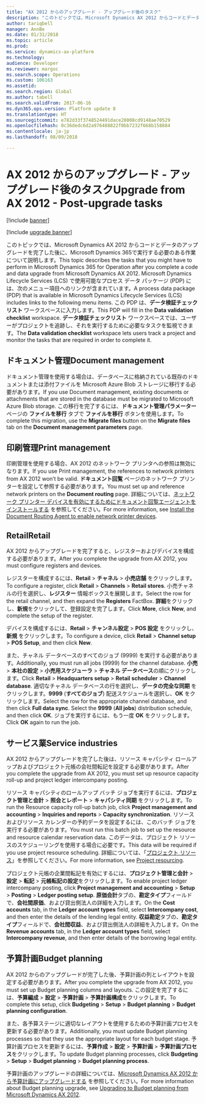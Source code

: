 ```yaml
---
title: "AX 2012 からのアップグレード - アップグレード後のタスク"
description: "このトピックでは、Microsoft Dynamics AX 2012 からコードとデータのアップグレードを完了した後に、Microsoft Dynamics 365で実行する必要のある作業について説明します。"
author: tariqbell
manager: AnnBe
ms.date: 01/31/2018
ms.topic: article
ms.prod: 
ms.service: dynamics-ax-platform
ms.technology: 
audience: Developer
ms.reviewer: margoc
ms.search.scope: Operations
ms.custom: 106163
ms.assetid: 
ms.search.region: Global
ms.author: tabell
ms.search.validFrom: 2017-06-16
ms.dyn365.ops.version: Platform update 8
ms.translationtype: HT
ms.sourcegitcommit: e782d33f3748524491dace28008cd9148ae70529
ms.openlocfilehash: 0c36dedc6d2a976488822f0bb7232f668b158884
ms.contentlocale: ja-jp
ms.lasthandoff: 08/09/2018

---
```


# <a name="upgrade-from-ax-2012---post-upgrade-tasks"></a><span data-ttu-id="b7466-103">AX 2012 からのアップグレード - アップグレード後のタスク</span><span class="sxs-lookup"><span data-stu-id="b7466-103">Upgrade from AX 2012 - Post-upgrade tasks</span></span>

[!include [banner](../includes/banner.md)]

[!include [upgrade banner](../includes/upgrade-banner.md)]

<span data-ttu-id="b7466-104">このトピックでは、Microsoft Dynamics AX 2012 からコードとデータのアップグレードを完了した後に、Microsoft Dynamics 365で実行する必要のある作業について説明します。</span><span class="sxs-lookup"><span data-stu-id="b7466-104">This topic describes the tasks that you might have to perform in Microsoft Dynamics 365 for Operation after you complete a code and data upgrade from Microsoft Dynamics AX 2012.</span></span> <span data-ttu-id="b7466-105">Microsoft Dynamics Lifecycle Services (LCS) で使用可能なプロセス データ パッケージ (PDP) には、次のメニュー項目へのリンクが含まれています。</span><span class="sxs-lookup"><span data-stu-id="b7466-105">A process data package (PDP) that is available in Microsoft Dynamics Lifecycle Services (LCS) includes links to the following menu items.</span></span> <span data-ttu-id="b7466-106">この PDP は、**データ検証チェックリスト** ワークスペースに入力します。</span><span class="sxs-lookup"><span data-stu-id="b7466-106">This PDP will fill in the **Data validation checklist** workspace.</span></span> <span data-ttu-id="b7466-107">**データ検証チェックリスト** ワークスペースでは、ユーザーがプロジェクトを追跡し、それを実行するために必要なタスクを監視できます。</span><span class="sxs-lookup"><span data-stu-id="b7466-107">The **Data validation checklist** workspace lets users track a project and monitor the tasks that are required in order to complete it.</span></span>

## <a name="document-management"></a><span data-ttu-id="b7466-108">ドキュメント管理</span><span class="sxs-lookup"><span data-stu-id="b7466-108">Document management</span></span>

<span data-ttu-id="b7466-109">ドキュメント管理を使用する場合は、データベースに格納されている既存のドキュメントまたは添付ファイルを Microsoft Azure Blob ストレージに移行する必要があります。</span><span class="sxs-lookup"><span data-stu-id="b7466-109">If you use Document management, existing documents or attachments that are stored in the database must be migrated to Microsoft Azure Blob storage.</span></span> <span data-ttu-id="b7466-110">この移行を完了するには、**ドキュメント管理パラメーター** ページの **ファイルを移行** タブで **ファイルを移行** ボタンを使用します。</span><span class="sxs-lookup"><span data-stu-id="b7466-110">To complete this migration, use the **Migrate files** button on the **Migrate files** tab on the **Document management parameters** page.</span></span>

## <a name="print-management"></a><span data-ttu-id="b7466-111">印刷管理</span><span class="sxs-lookup"><span data-stu-id="b7466-111">Print management</span></span>

<span data-ttu-id="b7466-112">印刷管理を使用する場合、AX 2012 のネットワーク プリンタへの参照は無効になります。</span><span class="sxs-lookup"><span data-stu-id="b7466-112">If you use Print management, the references to network printers from AX 2012 won’t be valid.</span></span> <span data-ttu-id="b7466-113">**ドキュメント回覧** ページのネットワーク プリンターを設定して参照する必要があります。</span><span class="sxs-lookup"><span data-stu-id="b7466-113">You must set up and reference network printers on the **Document routing** page.</span></span> <span data-ttu-id="b7466-114">詳細については、[ネットワーク プリンター デバイスを有効にするためにドキュメント回覧エージェントをインストールする](../analytics/install-document-routing-agent.md) を参照してください。</span><span class="sxs-lookup"><span data-stu-id="b7466-114">For more information, see [Install the Document Routing Agent to enable network printer devices](../analytics/install-document-routing-agent.md).</span></span>

## <a name="retail"></a><span data-ttu-id="b7466-115">Retail</span><span class="sxs-lookup"><span data-stu-id="b7466-115">Retail</span></span>

<span data-ttu-id="b7466-116">AX 2012 からアップグレードを完了すると、レジスターおよびデバイスを構成する必要があります。</span><span class="sxs-lookup"><span data-stu-id="b7466-116">After you complete the upgrade from AX 2012, you must configure registers and devices.</span></span>

<span data-ttu-id="b7466-117">レジスターを構成するには、**Retail** > **チャネル** > **小売店舗** をクリックします。</span><span class="sxs-lookup"><span data-stu-id="b7466-117">To configure a register, click **Retail** > **Channels** > **Retail stores**.</span></span> <span data-ttu-id="b7466-118">小売チャネルの行を選択し、**レジスター** 情報ボックスを展開します。</span><span class="sxs-lookup"><span data-stu-id="b7466-118">Select the row for the retail channel, and then expand the **Registers** FactBox.</span></span> <span data-ttu-id="b7466-119">**詳細**をクリックし、**新規**をクリックして、登録設定を完了します。</span><span class="sxs-lookup"><span data-stu-id="b7466-119">Click **More**, click **New**, and complete the setup of the register.</span></span>

<span data-ttu-id="b7466-120">デバイスを構成するには、**Retail** > **チャンネル設定** > **POS 設定** をクリックし、**新規** をクリックします。</span><span class="sxs-lookup"><span data-stu-id="b7466-120">To configure a device, click **Retail** > **Channel setup** > **POS Setup**, and then click **New**.</span></span>

<span data-ttu-id="b7466-121">また、チャネル データベースのすべてのジョブ (9999) を実行する必要があります。</span><span class="sxs-lookup"><span data-stu-id="b7466-121">Additionally, you must run all jobs (9999) for the channel database.</span></span> <span data-ttu-id="b7466-122">**小売** > **本社の設定** > **小売用スケジューラ** > **チャネル データベース**の順にクリックします。</span><span class="sxs-lookup"><span data-stu-id="b7466-122">Click **Retail** > **Headquarters setup** > **Retail scheduler** > **Channel database**.</span></span> <span data-ttu-id="b7466-123">適切なチャネル データベースの行を選択し、**データの完全な同期** をクリックします。**9999** (**すべてのジョブ**) 配送スケジュールを選択し、**OK** をクリックします。</span><span class="sxs-lookup"><span data-stu-id="b7466-123">Select the row for the appropriate channel database, and then click **Full data sync**. Select the **9999** (**All jobs**) distribution schedule, and then click **OK**.</span></span> <span data-ttu-id="b7466-124">ジョブを実行するには、もう一度 **OK** をクリックします。</span><span class="sxs-lookup"><span data-stu-id="b7466-124">Click **OK** again to run the job.</span></span>

## <a name="service-industries"></a><span data-ttu-id="b7466-125">サービス業</span><span class="sxs-lookup"><span data-stu-id="b7466-125">Service industries</span></span>

<span data-ttu-id="b7466-126">AX 2012 からアップグレードを完了した後は、リソース キャパシティ ロールアップおよびプロジェクト元帳の会社間転記を設定する必要があります。</span><span class="sxs-lookup"><span data-stu-id="b7466-126">After you complete the upgrade from AX 2012, you must set up resource capacity roll-up and project ledger intercompany posting.</span></span>

<span data-ttu-id="b7466-127">リソース キャパシティのロールアップ バッチ ジョブを実行するには、**プロジェクト管理と会計** > **照会とレポート** > **キャパシティ同期** をクリックします。</span><span class="sxs-lookup"><span data-stu-id="b7466-127">To run the Resource capacity roll-up batch job, click **Project management and accounting** > **Inquiries and reports** > **Capacity synchronization**.</span></span> <span data-ttu-id="b7466-128">リソースおよびリソース カレンダーの予約データを設定するには、このバッチ ジョブを実行する必要があります。</span><span class="sxs-lookup"><span data-stu-id="b7466-128">You must run this batch job to set up the resource and resource calendar reservation data.</span></span> <span data-ttu-id="b7466-129">このデータは、プロジェクト リソースのスケジューリングを使用する場合に必要です。</span><span class="sxs-lookup"><span data-stu-id="b7466-129">This data will be required if you use project resource scheduling.</span></span> <span data-ttu-id="b7466-130">詳細については、「[プロジェクト リソース](../../financials/project-management/project-resourcing.md)」を参照してください。</span><span class="sxs-lookup"><span data-stu-id="b7466-130">For more information, see [Project resourcing](../../financials/project-management/project-resourcing.md).</span></span>

<span data-ttu-id="b7466-131">プロジェクト元帳の企業間転記を有効にするには、**プロジェクト管理と会計** > **設定** > **転記** > **元帳転記の設定**をクリックします。</span><span class="sxs-lookup"><span data-stu-id="b7466-131">To enable project ledger intercompany posting, click **Project management and accounting** > **Setup** > **Posting** > **Ledger posting setup**.</span></span> <span data-ttu-id="b7466-132">**原価会計**タブの、**勘定タイプ**フィールドで、**会社間原価**、および貸出側法人の詳細を入力します。</span><span class="sxs-lookup"><span data-stu-id="b7466-132">On the **Cost accounts** tab, in the **Ledger account types** field, select **Intercompany cost**, and then enter the details of the lending legal entity.</span></span> <span data-ttu-id="b7466-133">**収益勘定**タブの、**勘定タイプ**フィールドで、**会社間収益**、および貸出側法人の詳細を入力します。</span><span class="sxs-lookup"><span data-stu-id="b7466-133">On the **Revenue accounts** tab, in the **Ledger account types** field, select **Intercompany revenue**, and then enter details of the borrowing legal entity.</span></span>

## <a name="budget-planning"></a><span data-ttu-id="b7466-134">予算計画</span><span class="sxs-lookup"><span data-stu-id="b7466-134">Budget planning</span></span>

<span data-ttu-id="b7466-135">AX 2012 からのアップグレードが完了した後、予算計画の列とレイアウトを設定する必要があります。</span><span class="sxs-lookup"><span data-stu-id="b7466-135">After you complete the upgrade from AX 2012, you must set up Budget planning columns and layouts.</span></span> <span data-ttu-id="b7466-136">この設定を完了するには、**予算編成** > **設定** > **予算計画** > **予算計画構成**をクリックします。</span><span class="sxs-lookup"><span data-stu-id="b7466-136">To complete this setup, click **Budgeting** > **Setup** > **Budget planning** > **Budget planning configuration**.</span></span>

<span data-ttu-id="b7466-137">また、各予算ステージに適切なレイアウトを使用するための予算計画プロセスを更新する必要があります。</span><span class="sxs-lookup"><span data-stu-id="b7466-137">Additionally, you must update Budget planning processes so that they use the appropriate layout for each budget stage.</span></span> <span data-ttu-id="b7466-138">予算計画プロセスを更新するには、**予算作成** > **設定** > **予算計画** > **予算計画プロセス**をクリックします。</span><span class="sxs-lookup"><span data-stu-id="b7466-138">To update Budget planning processes, click **Budgeting** > **Setup** > **Budget planning** > **Budget planning process**.</span></span>

<span data-ttu-id="b7466-139">予算計画のアップグレードの詳細については、[Microsoft Dynamics AX 2012 から予算計画にアップグレードする](upgrade-budget-planning.md) を参照してください。</span><span class="sxs-lookup"><span data-stu-id="b7466-139">For more information about Budget planning upgrade, see [Upgrading to Budget planning from Microsoft Dynamics AX 2012](upgrade-budget-planning.md).</span></span>

